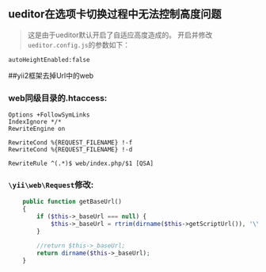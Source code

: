 ## ueditor在选项卡切换过程中无法控制高度问题
> 这是由于ueditor默认开启了自适应高度造成的。
开启并修改`ueditor.config.js`的参数如下：

```
autoHeightEnabled:false
```

##yii2框架去掉Url中的web

### web同级目录的.htaccess:
```
Options +FollowSymLinks
IndexIgnore */*
RewriteEngine on

RewriteCond %{REQUEST_FILENAME} !-f
RewriteCond %{REQUEST_FILENAME} !-d

RewriteRule ^(.*)$ web/index.php/$1 [QSA]
```
### `\yii\web\Request`修改:
```php
    public function getBaseUrl()
    {
        if ($this->_baseUrl === null) {
            $this->_baseUrl = rtrim(dirname($this->getScriptUrl()), '\\/');
        }

        //return $this->_baseUrl;
        return dirname($this->_baseUrl);
    }
```
